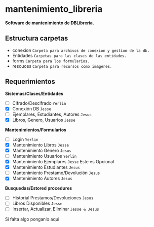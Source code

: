 # mantenimiento_libreria

**Software de mantenimiento de DBLibreria.**

## Estructura carpetas

- conexion `Carpeta para archivos de conexion y gestion de la db.`
- Entidades 	`Carpetas para las clases de las entidades.`
- forms		`Carpeta para los formularios.`
- resouces	`Carpeta para recursos como imagenes.`

## Requerimientos

**Sistemas/Clases/Entidades**
* [ ] Cifrado/Descifrado `Yerlin`
* [X] Conexión DB `Jesse`
* [ ] Ejemplares, Estudiantes, Autores `Jesus`
* [X] Libros, Genero, Usuarios `Jesse` 

**Mantenimientos/Formularios**
* [ ] Login `Yerlin`
* [X] Mantenimiento Libros `Jesse`
* [X] Mantenimiento Genero `Jesus`
* [ ] Mantenimiento Usuarios `Yerlin`
* [X] Mantenimiento Ejemplares `Jesse` Este es Opcional
* [X] Mantenimiento Estudiantes `Jesus`
* [ ] Mantenimiento Prestamo/Devolución `Jesus`
* [X] Mantenimiento Autores `Jesus`

**Busquedas/Estored procedures**
* [ ] Historial Prestamos/Devoluciones `Jesus`
* [ ] Libros Disponibles `Jesse`
* [ ] Insertar, Actualizar, Eliminar `Jesse & Jesus`

Si falta algo ponganlo aqui
